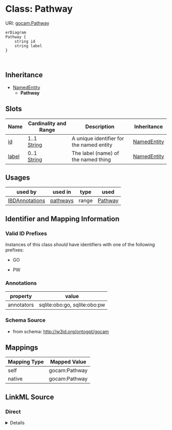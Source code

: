 # Class: Pathway



URI: [gocam:Pathway](http://w3id.org/ontogpt/gocam/Pathway)


```mermaid
erDiagram
Pathway {
    string id  
    string label  
}



```




## Inheritance
* [NamedEntity](NamedEntity.md)
    * **Pathway**



## Slots

| Name | Cardinality and Range | Description | Inheritance |
| ---  | --- | --- | --- |
| [id](id.md) | 1..1 <br/> [String](String.md) | A unique identifier for the named entity | [NamedEntity](NamedEntity.md) |
| [label](label.md) | 0..1 <br/> [String](String.md) | The label (name) of the named thing | [NamedEntity](NamedEntity.md) |





## Usages

| used by | used in | type | used |
| ---  | --- | --- | --- |
| [IBDAnnotations](IBDAnnotations.md) | [pathways](pathways.md) | range | [Pathway](Pathway.md) |






## Identifier and Mapping Information


### Valid ID Prefixes

Instances of this class *should* have identifiers with one of the following prefixes:

* GO

* PW






### Annotations

| property | value |
| --- | --- |
| annotators | sqlite:obo:go, sqlite:obo:pw |



### Schema Source


* from schema: http://w3id.org/ontogpt/gocam





## Mappings

| Mapping Type | Mapped Value |
| ---  | ---  |
| self | gocam:Pathway |
| native | gocam:Pathway |





## LinkML Source

<!-- TODO: investigate https://stackoverflow.com/questions/37606292/how-to-create-tabbed-code-blocks-in-mkdocs-or-sphinx -->

### Direct

<details>
```yaml
name: Pathway
id_prefixes:
- GO
- PW
annotations:
  annotators:
    tag: annotators
    value: sqlite:obo:go, sqlite:obo:pw
from_schema: http://w3id.org/ontogpt/gocam
rank: 1000
is_a: NamedEntity

```
</details>

### Induced

<details>
```yaml
name: Pathway
id_prefixes:
- GO
- PW
annotations:
  annotators:
    tag: annotators
    value: sqlite:obo:go, sqlite:obo:pw
from_schema: http://w3id.org/ontogpt/gocam
rank: 1000
is_a: NamedEntity
attributes:
  id:
    name: id
    annotations:
      prompt.skip:
        tag: prompt.skip
        value: 'true'
    description: A unique identifier for the named entity
    comments:
    - this is populated during the grounding and normalization step
    from_schema: http://w3id.org/ontogpt/gocam
    rank: 1000
    identifier: true
    alias: id
    owner: Pathway
    domain_of:
    - NamedEntity
    - Publication
    range: string
  label:
    name: label
    annotations:
      owl:
        tag: owl
        value: AnnotationProperty, AnnotationAssertion
    description: The label (name) of the named thing
    from_schema: http://w3id.org/ontogpt/gocam
    aliases:
    - name
    rank: 1000
    slot_uri: rdfs:label
    alias: label
    owner: Pathway
    domain_of:
    - NamedEntity
    range: string

```
</details>
